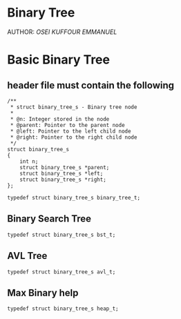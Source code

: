 # Binary Tree

AUTHOR: *OSEI KUFFOUR EMMANUEL*

# Basic Binary Tree
##  header file must contain the following

```
/**
 * struct binary_tree_s - Binary tree node
 *
 * @n: Integer stored in the node
 * @parent: Pointer to the parent node
 * @left: Pointer to the left child node
 * @right: Pointer to the right child node
 */
struct binary_tree_s
{
    int n;
    struct binary_tree_s *parent;
    struct binary_tree_s *left;
    struct binary_tree_s *right;
};

typedef struct binary_tree_s binary_tree_t;
```
## Binary Search Tree
`typedef struct binary_tree_s bst_t;`

## AVL Tree
`typedef struct binary_tree_s avl_t;`

## Max Binary help
`typedef struct binary_tree_s heap_t;`